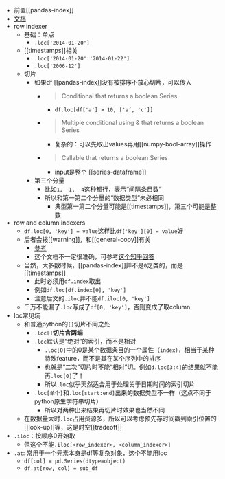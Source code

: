 - 前置[[pandas-index]]
- [文档](https://pandas.pydata.org/pandas-docs/stable/reference/api/pandas.DataFrame.loc.html)
- row indexer
  - 基础：单点
    - `.loc['2014-01-20']`
  - [[timestamps]]相关
    - `.loc['2014-01-20':'2014-01-22']`
    - `.loc['2006-12']`
  - 切片
    - 如果df [[pandas-index]]没有被排序不放心切片，可以传入
      - > Conditional that returns a boolean Series
        - `df.loc[df['a'] > 10, ['a’, 'c']]`
      - > Multiple conditional using & that returns a boolean Series
        - 复杂的：可以先取出values再用[[numpy-bool-array]]操作
      - > Callable that returns a boolean Series
        - input是整个 [[series-dataframe]]
    - 第三个分量
      - 比如`1, -1, -4`这种都行，表示“间隔条目数”
      - 所以和第一第二个分量的“数据类型”未必相同
        - 典型第一第二个分量可能是[[timestamps]]，第三个可能是整数
- row and column indexers
  - `df.loc[0, 'key'] = value`这样比`df['key'][0] = value`好
  - 后者会报[[warning]]，和[[general-copy]]有关
    - [参考](https://pandas.pydata.org/pandas-docs/stable/user_guide/indexing.html#returning-a-view-versus-a-copy)
    - 这个文档不一定很准确，可参考[这个知乎回答](https://zhuanlan.zhihu.com/p/416898038)
  - 当然，大多数时候，[[pandas-index]]并不是`0`之类的，而是[[timestamps]]
    - 此时必须用`df.index`取出
    - 例如`df.loc[df.index[0], 'key']`
    - 注意后文的`.iloc`并不能`df.iloc[0, 'key']`
  - 千万不能漏了`.loc`写成了`df[0, 'key']`，否则变成了取column
- loc常见坑
  - 和普通python的`[]`切片不同之处
    - `.loc[]`**切片含两端**
    - `.loc`默认是“绝对”的索引，而不是相对
      - `.loc[0]`中的0是某个数据条目的一个属性（`index`），相当于某种特殊feature，而不是其在某个序列中的排序
      - 也就是“二次”切片时不能“相对”切。例如`d.loc[3:4]`的结果就不能再`.loc[0]`了！
      - 所以`.loc`似乎天然适合用于处理关于日期时间的索引切片
    - `.loc[单个]`和`.loc[start:end]`出来的数据类型不一样（这点不同于python原生字符串切片）
      - 所以对两种出来结果再切片时效果也当然不同
  - 在数据量大时`.loc`占用资源多，所以可以考虑预先存时间戳到索引位置的[[look-up]]等，这是时空[[tradeoff]]
- `.iloc`：按顺序0开始取
  - 但这个不能`.iloc[<row_indexer>, <column_indexer>]`
- `.at`: 常用于一个元素本身是df等复杂对象，这个不能用loc
  - `df[col] = pd.Series(dtype=object)`
  - `df.at[row, col] = sub_df`